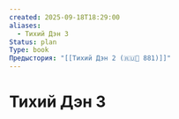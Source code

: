 ```yaml
---
created: 2025-09-18T18:29:00
aliases:
  - Тихий Дэн 3
Status: plan
Type: book
Предыстория: "[[Тихий Дэн 2 (🇷🇺📘 881)]]"
---
```

# Тихий Дэн 3
